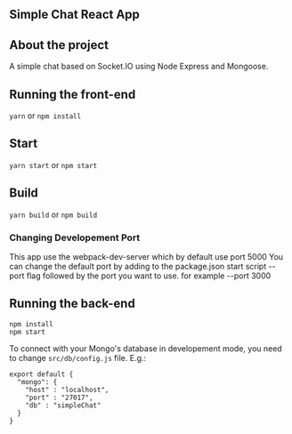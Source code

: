 ## Simple Chat React App

## About the project
A simple chat based on Socket.IO using Node Express and Mongoose.

## Running the front-end

`yarn` or `npm install`

## Start <br />

`yarn start` or `npm start`

## Build <br />

`yarn build` or `npm build`

### Changing Developement Port

This app use the webpack-dev-server which by default use port 5000
You can change the default port by adding to the package.json start script --port flag followed by the port you want to use. for example --port 3000

## Running the back-end
```
npm install
npm start
```
To connect with your Mongo's database in developement mode, you need to change ```src/db/config.js``` file. E.g.:
```
export default {
  "mongo": {
    "host" : "localhost",
    "port" : "27017",
    "db" : "simpleChat"
  }
}
```

